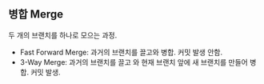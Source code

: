 ## 병합 Merge

두 개의 브랜치를 하나로 모으는 과정.

- Fast Forward Merge: 과거의 브랜치를 끌고와 병합. 커밋 발생 안함. 
- 3-Way Merge: 과거의 브랜치를 끌고 와 현재 브랜치 앞에 새 브랜치를 만들어 병합. 커밋 발생.
